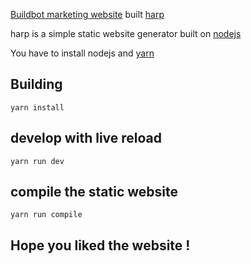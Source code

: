 [Buildbot marketing website](https://buildbot.net) built [harp](http://harpjs.com/)

harp is a simple static website generator built on [nodejs](https://nodejs.org/en/)

You have to install nodejs and [yarn](https://yarnpkg.com/lang/en/)

## Building

    yarn install

## develop with live reload

    yarn run dev

## compile the static website

    yarn run compile
    
    
## Hope you liked the website !
